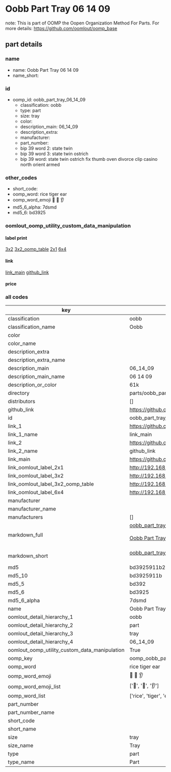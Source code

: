 # Oobb Part Tray 06 14 09  

note: This is part of OOMP the Oopen Organization Method For Parts. For more details: https://github.com/oomlout/oomp_base

##  part details





### name
* name: Oobb Part Tray 06 14 09
* name_short: 
### id
* oomp_id: oobb_part_tray_06_14_09
  * classification: oobb
  * type: part
  * size: tray
  * color: 
  * description_main: 06_14_09
  * description_extra: 
  * manufacturer: 
  * part_number: 
  * bip 39 word 2: state twin
  * bip 39 word 3: state twin ostrich
  * bip 39 word: state twin ostrich fix thumb oven divorce clip casino north orient armed

### other_codes
* short_code: 
* oomp_word: rice tiger ear
* oomp_word_emoji :rice: :tiger: :ear:
* md5_6_alpha: 7dsmd
* md5_6: bd3925






### oomlout_oomp_utility_custom_data_manipulation
#### label print
[3x2](http://192.168.1.245:1112/?label=oomp%207dsmd)
[3x2_oomp_table](http://192.168.1.107:1112/?label=oomp%207dsmd)
[2x1](http://192.168.1.242:1112/?label=oomp%207dsmd)
[6x4](http://192.168.1.55:1112/?label=oomp%207dsmd)    

#### link

[link_main](https://github.com/oomlout/oomlout_oomp_current_version_messy/tree/main/parts/oobb_part_tray_06_14_09) [github_link](https://github.com/oomlout/oomlout_oomp_part_src/tree/main/parts/oobb_part_tray_06_14_09)                             

#### price







### all codes 
| key | value |  
| --- | --- |  
| classification | oobb |  
| classification_name | Oobb |  
| color |  |  
| color_name |  |  
| description_extra |  |  
| description_extra_name |  |  
| description_main | 06_14_09 |  
| description_main_name | 06 14 09 |  
| description_or_color | 61k |  
| directory | parts/oobb_part_tray_06_14_09 |  
| distributors | [] |  
| github_link | https://github.com/oomlout/oomlout_oomp_part_src/tree/main/parts/oobb_part_tray_06_14_09 |  
| id | oobb_part_tray_06_14_09 |  
| link_1 | https://github.com/oomlout/oomlout_oomp_current_version_messy/tree/main/parts/oobb_part_tray_06_14_09 |  
| link_1_name | link_main |  
| link_2 | https://github.com/oomlout/oomlout_oomp_part_src/tree/main/parts/oobb_part_tray_06_14_09 |  
| link_2_name | github_link |  
| link_main | https://github.com/oomlout/oomlout_oomp_current_version_messy/tree/main/parts/oobb_part_tray_06_14_09 |  
| link_oomlout_label_2x1 | http://192.168.1.242:1112/?label=oomp%207dsmd |  
| link_oomlout_label_3x2 | http://192.168.1.245:1112/?label=oomp%207dsmd |  
| link_oomlout_label_3x2_oomp_table | http://192.168.1.107:1112/?label=oomp%207dsmd |  
| link_oomlout_label_6x4 | http://192.168.1.55:1112/?label=oomp%207dsmd |  
| manufacturer |  |  
| manufacturer_name |  |  
| manufacturers | [] |  
| markdown_full | [oobb_part_tray_06_14_09](https://github.com/oomlout/oomlout_oomp_current_version_messy/tree/main/parts/oobb_part_tray_06_14_09)<br>[](https://github.com/oomlout/oomlout_oomp_current_version_messy/tree/main/parts/oobb_part_tray_06_14_09)<br>[Oobb Part Tray 06 14 09](https://github.com/oomlout/oomlout_oomp_current_version_messy/tree/main/parts/oobb_part_tray_06_14_09)<br><br> |  
| markdown_short | [oobb_part_tray_06_14_09](https://github.com/oomlout/oomlout_oomp_current_version_messy/tree/main/parts/oobb_part_tray_06_14_09)<br><br> |  
| md5 | bd3925911b2b48027770b58139fadea6 |  
| md5_10 | bd3925911b |  
| md5_5 | bd392 |  
| md5_6 | bd3925 |  
| md5_6_alpha | 7dsmd |  
| name | Oobb Part Tray 06 14 09 |  
| oomlout_detail_hierarchy_1 | oobb |  
| oomlout_detail_hierarchy_2 | part |  
| oomlout_detail_hierarchy_3 | tray |  
| oomlout_detail_hierarchy_4 | 06_14_09 |  
| oomlout_oomp_utility_custom_data_manipulation | True |  
| oomp_key | oomp_oobb_part_tray_06_14_09 |  
| oomp_word | rice tiger ear |  
| oomp_word_emoji | :rice: :tiger: :ear: |  
| oomp_word_emoji_list | [':rice:', ':tiger:', ':ear:'] |  
| oomp_word_list | ['rice', 'tiger', 'ear'] |  
| part_number |  |  
| part_number_name |  |  
| short_code |  |  
| short_name |  |  
| size | tray |  
| size_name | Tray |  
| type | part |  
| type_name | Part |  
